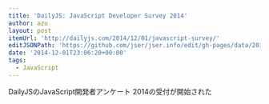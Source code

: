 ```yaml
---
title: 'DailyJS: JavaScript Developer Survey 2014'
author: azu
layout: post
itemUrl: 'http://dailyjs.com/2014/12/01/javascript-survey/'
editJSONPath: 'https://github.com/jser/jser.info/edit/gh-pages/data/2014/12/index.json'
date: '2014-12-01T23:06:20+00:00'
tags:
  - JavaScript
---
```

DailyJSのJavaScript開発者アンケート 2014の受付が開始された
